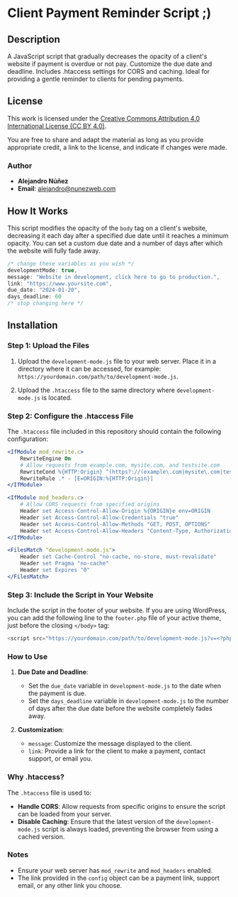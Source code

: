 # Client Payment Reminder Script ;)
## Description
A JavaScript script that gradually decreases the opacity of a client's website if payment is overdue or not pay. Customize the due date and deadline. Includes .htaccess settings for CORS and caching. Ideal for providing a gentle reminder to clients for pending payments.

## License

This work is licensed under the [Creative Commons Attribution 4.0 International License (CC BY 4.0)](https://creativecommons.org/licenses/by/4.0/).

You are free to share and adapt the material as long as you provide appropriate credit, a link to the license, and indicate if changes were made.

### Author

- **Alejandro Núñez**
- **Email**: alejandro@nunezweb.com

## How It Works

This script modifies the opacity of the `body` tag on a client's website, decreasing it each day after a specified due date until it reaches a minimum opacity. You can set a custom due date and a number of days after which the website will fully fade away.

```javascript
/* change these variables as you wish */
developmentMode: true,
message: "Website in development, click here to go to production.",
link: "https://www.yoursite.com",
due_date: "2024-01-20",
days_deadline: 60
/* stop changing here */
```

## Installation

### Step 1: Upload the Files

1. Upload the `development-mode.js` file to your web server. Place it in a directory where it can be accessed, for example: `https://yourdomain.com/path/to/development-mode.js`.

2. Upload the `.htaccess` file to the same directory where `development-mode.js` is located.

### Step 2: Configure the .htaccess File

The `.htaccess` file included in this repository should contain the following configuration:

```apache
<IfModule mod_rewrite.c>
    RewriteEngine On
    # Allow requests from example.com, mysite.com, and testsite.com
    RewriteCond %{HTTP:Origin} ^(https?://(example\.com|mysite\.com|testsite\.com))$
    RewriteRule .* - [E=ORIGIN:%{HTTP:Origin}]
</IfModule>

<IfModule mod_headers.c>
    # Allow CORS requests from specified origins
    Header set Access-Control-Allow-Origin %{ORIGIN}e env=ORIGIN
    Header set Access-Control-Allow-Credentials "true"
    Header set Access-Control-Allow-Methods "GET, POST, OPTIONS"
    Header set Access-Control-Allow-Headers "Content-Type, Authorization"
</IfModule>

<FilesMatch "development-mode.js">
    Header set Cache-Control "no-cache, no-store, must-revalidate"
    Header set Pragma "no-cache"
    Header set Expires "0"
</FilesMatch>
```

### Step 3: Include the Script in Your Website

Include the script in the footer of your website. If you are using WordPress, you can add the following line to the `footer.php` file of your active theme, just before the closing `</body>` tag:

```php
<script src="https://yourdomain.com/path/to/development-mode.js?v=<?php echo time(); ?>"></script>
```

### How to Use

1. **Due Date and Deadline**: 
   - Set the `due_date` variable in `development-mode.js` to the date when the payment is due.
   - Set the `days_deadline` variable in `development-mode.js` to the number of days after the due date before the website completely fades away.

2. **Customization**:
   - `message`: Customize the message displayed to the client.
   - `link`: Provide a link for the client to make a payment, contact support, or email you.

### Why .htaccess?

The `.htaccess` file is used to:
- **Handle CORS**: Allow requests from specific origins to ensure the script can be loaded from your server.
- **Disable Caching**: Ensure that the latest version of the `development-mode.js` script is always loaded, preventing the browser from using a cached version.

### Notes

- Ensure your web server has `mod_rewrite` and `mod_headers` enabled.
- The link provided in the `config` object can be a payment link, support email, or any other link you choose.
